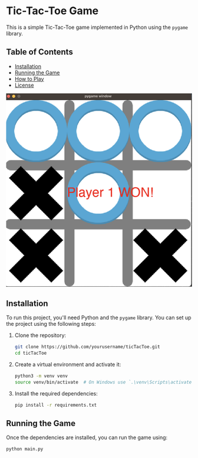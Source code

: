 # Tic-Tac-Toe Game

This is a simple Tic-Tac-Toe game implemented in Python using the `pygame` library.

## Table of Contents
- [Installation](#installation)
- [Running the Game](#running-the-game)
- [How to Play](#how-to-play)
- [License](#license)

![screeshot](screenshot.png)

## Installation

To run this project, you'll need Python and the `pygame` library. You can set up the project using the following steps:

1. Clone the repository:

    ```sh
    git clone https://github.com/yourusername/ticTacToe.git
    cd ticTacToe
    ```

2. Create a virtual environment and activate it:

    ```sh
    python3 -m venv venv
    source venv/bin/activate  # On Windows use `.\venv\Scripts\activate`
    ```

3. Install the required dependencies:

    ```sh
    pip install -r requirements.txt
    ```

## Running the Game

Once the dependencies are installed, you can run the game using:

```sh
python main.py
